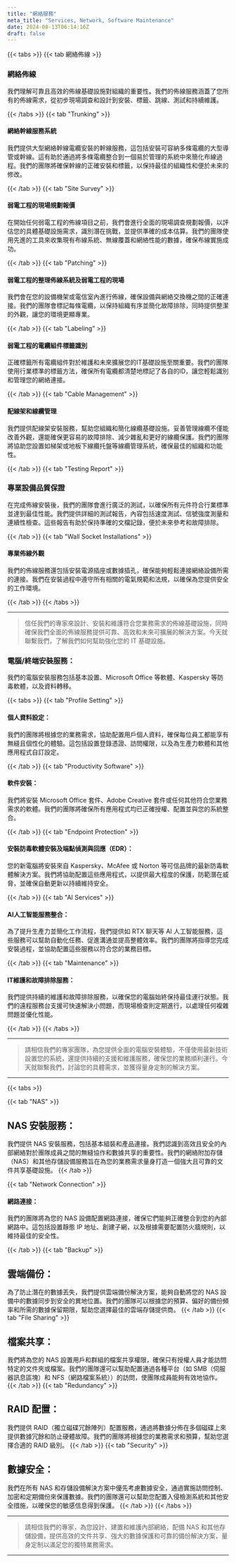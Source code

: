 ```yaml
---
title: "網絡服務"
meta_title: "Services, Network, Software Maintenance"
date: 2024-08-13T06:14:16Z
draft: false
---
```

{{< tabs >}}
{{< tab 網絡佈線 >}}
### 網絡佈線
我們理解可靠且高效的佈線基礎設施對組織的重要性。我們的佈線服務涵蓋了您所有的佈線需求，從初步現場調查和設計到安裝、標籤、跳線、測試和持續維護。

{{< /tabs >}}
{{< tab "Trunking" >}}

#### 網絡幹線服務系統
我們提供大型網絡幹線電纜安裝的幹線服務，這包括安裝可容納多條電纜的大型導管或幹線。這有助於通過將多條電纜整合到一個易於管理的系統中來簡化布線過程。我們的團隊將確保幹線的正確安裝和標籤，以保持最佳的組織性和便於未來的修改。

{{< /tab >}}
{{< tab "Site Survey" >}}

#### 弱電工程的現場規劃報價
在開始任何弱電工程的佈線項目之前，我們會進行全面的現場調查規劃報價，以評估您的具體基礎設施需求，識別潛在挑戰，並提供準確的成本估算。我們的團隊使用先進的工具來收集現有布線系統、無線覆蓋和網絡性能的數據，確保布線實施成功。

{{< /tab >}}
{{< tab "Patching" >}}

#### 弱電工程的整理佈線系統及弱電工程的現場
我們會在您的設備機架或電信室內進行佈線，確保設備與網絡交換機之間的正確連接。我們的團隊會標記每條電纜，以保持組織有序並簡化故障排除，同時提供整潔的外觀，讓您的環境更顯專業。

{{< /tab >}}
{{< tab "Labeling" >}}

#### 弱電工程的電纜組件標籤識別
正確標籤所有電纜組件對於維護和未來擴展您的IT基礎設施至關重要。我們的團隊使用行業標準的標籤方法，確保所有電纜都清楚地標記了各自的ID，讓您輕鬆識別和管理您的網絡連接。

{{< /tab >}}
{{< tab "Cable Management" >}}

#### 配線架和線纜管理
我們提供配線架安裝服務，幫助您組織和簡化線纜基礎設施。妥善管理線纜不僅能改善外觀，還能確保更容易的故障排除、減少雜亂和更好的線纜保護。我們的團隊將協助您設置如梯架或地板下線纜托盤等線纜管理系統，確保最佳的組織和功能性。

{{< /tab >}}
{{< tab "Testing Report" >}}

### 專業設備品質保證
在完成佈線安裝後，我們的團隊會進行廣泛的測試，以確保所有元件符合行業標準並達到最佳性能。我們提供詳細的測試報告，內容包括速度測試、信號強度測量和連續性檢查。這些報告有助於保持準確的文檔記錄，便於未來參考和故障排除。

{{< /tab >}}
{{< tab "Wall Socket Installations" >}}

#### 專業佈線外觀
我們的佈線服務還包括安裝電源插座或數據插孔，確保能夠輕鬆連接網絡設備所需的連接。我們在安裝過程中遵守所有相關的電氣規範和法規，以確保為您提供安全的工作環境。

{{< /tab >}}
{{< /tabs >}}
<hr>

> 信任我們的專家來設計、安裝和維護符合您業務需求的佈線基礎設施，同時確保我們全面的佈線服務提供可靠、高效和未來可擴展的解決方案。今天就聯繫我們，了解我們如何幫助強化您的 IT 基礎設施。 

### 電腦/終端安裝服務：
我們的電腦安裝服務包括基本設置、Microsoft Office 等軟體、Kaspersky 等防毒軟體，以及資料轉移。

{{< tabs >}}
{{< tab "Profile Setting" >}}

#### 個人資料設定：
我們的團隊將根據您的業務需求，協助配置用戶個人資料，確保每位員工都能享有無縫且個性化的體驗。這包括設置登錄憑證、訪問權限，以及為生產力軟體和其他應用程式自訂設定。

{{< /tab >}}
{{< tab "Productivity Software" >}}

#### 軟件安裝：
我們將安裝 Microsoft Office 套件、Adobe Creative 套件或任何其他符合您業務需求的軟體。我們的團隊將確保所有應用程式均已正確授權、配置並與您的系統整合。

{{< /tab >}}
{{< tab "Endpoint Protection" >}}

#### 安裝防毒軟體安裝及端點偵測與回應（EDR）：
您的新電腦將安裝來自 Kaspersky、McAfee 或 Norton 等可信品牌的最新防毒軟體解決方案。我們將協助配置這些應用程式，以提供最大程度的保護，防範潛在威脅，並確保自動更新以持續維持安全。

{{< /tab >}}
{{< tab "AI Services" >}}

#### AI人工智能服務整合：
為了提升生產力並簡化工作流程，我們提供如 RTX 聊天等 AI 人工智能服務，這些服務可以幫助自動化任務、促進溝通並提高整體效率。我們的團隊將指導您完成安裝過程，並協助配置這些服務以符合您的業務目標。

{{< /tab >}}
{{< tab "Maintenance" >}}

#### IT維護和故障排除服務：
我們提供持續的維護和故障排除服務，以確保您的電腦始終保持最佳運行狀態。我們的遠程服務台支援可快速解決小問題，而現場檢查則定期進行，以處理任何複雜問題並優化性能。

{{< /tab >}}
{{< /tabs >}}
<hr>

> 請相信我們的專家團隊，為您提供全面的電腦安裝體驗，不僅使用最新技術設置您的系統，還提供持續的支援和維護服務，確保您的業務順利運行。今天就聯繫我們，討論您的具體需求，並獲得量身定制的解決方案。
<hr>



{{< tabs >}}

{{< tab "NAS" >}}
## NAS 安裝服務：
我們提供 NAS 安裝服務，包括基本組裝和產品連接。我們認識到高效且安全的內部網絡對於團隊成員之間的無縫協作和數據共享的重要性。我們的網絡附加存儲（NAS）和其他存儲設備服務旨在為您的業務需求量身打造一個強大且可靠的文件共享基礎設施。
{{< /tab >}}

{{< tab "Network Connection" >}}
#### 網路連接：
我們的團隊將為您的 NAS 設備配置網路連接，確保它們能夠正確整合到您的內部網路中。這包括設置靜態 IP 地址、創建子網，以及根據需要配置防火牆規則，以維持最佳的安全性。

{{< /tab >}}
{{< tab "Backup" >}}
## 雲端備份：
為了防止潛在的數據丟失，我們提供雲端備份解決方案，能夠自動將您的 NAS 設備中的數據同步到安全的異地位置。我們的團隊可以根據您的預算、偏好的備份頻率和所需的數據保留期限，幫助您選擇最佳的雲端存儲提供商。
{{< /tab >}}
{{< tab "File Sharing" >}}
## 檔案共享：
我們將為您的 NAS 設置用戶和群組的檔案共享權限，確保只有授權人員才能訪問特定的文件夾或檔案。我們的團隊還可以幫助配置通過各種平台（如 SMB（伺服器訊息區塊）和 NFS（網路檔案系統））的訪問，使團隊成員能夠有效地協作。
{{< /tab >}}
{{< tab "Redundancy" >}}
## RAID 配置：
我們提供 RAID（獨立磁碟冗餘陣列）配置服務，通過將數據分佈在多個磁碟上來提供數據冗餘和防止硬體故障。我們的團隊將根據您的業務需求和預算，幫助您選擇合適的 RAID 級別。
{{< /tab >}}
{{< tab "Security" >}}
## 數據安全：
我們在所有 NAS 和存儲設備解決方案中優先考慮數據安全，通過實施訪問控制、加密和定期備份來保護數據。我們的團隊還可以幫助您配置入侵檢測系統和其他安全措施，以確保您的敏感信息得到保護。
{{< /tab >}}
{{< /tabs >}}

<hr>

> 請相信我們的專家，為您設計、建置和維護內部網絡，配備 NAS 和其他存儲設備，提供高效的文件共享、強大的數據保護和可靠的備份解決方案，量身定制以滿足您的獨特業務需求。 
<hr>

